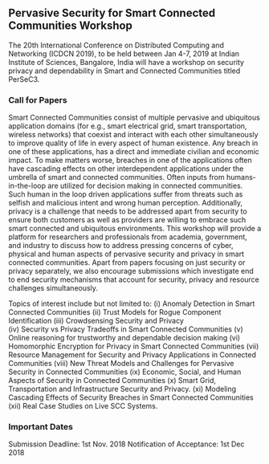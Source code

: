 ## Pervasive Security for Smart Connected Communities Workshop

The 20th International Conference on Distributed Computing and Networking (ICDCN 2019), to be held between Jan 4-7, 2019 at Indian Institute of Sciences, Bangalore, India will have a workshop on security privacy and dependability in Smart and Connected Communities titled PerSeC3.

### Call for Papers 

Smart Connected Communities consist of multiple pervasive and ubiquitous application domains (for e.g., smart electrical grid, smart transportation, wireless networks) that coexist and interact with each other simultaneously to improve quality of life in every aspect of human existence. Any breach in one of these applications, has a direct and immediate civilian and economic impact. To make matters worse, breaches in one of the applications often have cascading effects on other interdependent applications under the umbrella of smart and connected communities. Often inputs from humans-in-the-loop are utilized for decision making in connected communities. Such human in the loop driven applications suffer from threats such as selfish and malicious intent and wrong human perception. Additionally, privacy is a challenge that needs to be addressed apart from security to ensure both customers as well as providers are willing to embrace such smart connected and ubiquitous environments. This workshop will provide a platform for researchers and professionals from academia, government, and industry to discuss how to address pressing concerns of cyber, physical and human aspects of pervasive security and privacy in smart connected communities. Apart from papers focusing on just security or privacy separately, we also encourage submissions which investigate end to end security mechanisms that account for security, privacy and resource challenges simultaneously.

Topics of interest include but not limited to: 
(i) Anomaly Detection in Smart Connected Communities
(ii) Trust Models for Rogue Component Identification
(iii) Crowdsensing Security and Privacy  
(iv) Security vs Privacy Tradeoffs in Smart Connected Communities
(v) Online reasoning for trustworthy and dependable decision making
(vi) Homomorphic Encryption for Privacy in Smart Connected Communities
(vii) Resource Management for Security and Privacy Applications in Connected Communities
(viii) New Threat Models and Challenges for Pervasive Security in Connected Communities
(ix) Economic, Social, and Human Aspects of Security in Connected Communities
(x) Smart Grid, Transportation and Infrastructure Security and Privacy.
(xi)  Modeling Cascading Effects of Security Breaches in Smart Connected Communities
(xii)  Real Case Studies on Live SCC Systems.

### Important Dates

Submission Deadline: 1st Nov. 2018
Notification of Acceptance: 1st Dec 2018
